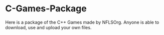 # C-Games-Package
Here is a package of the C++ Games made by NFLSOrg. Anyone is able to download, use and upload your own files.
